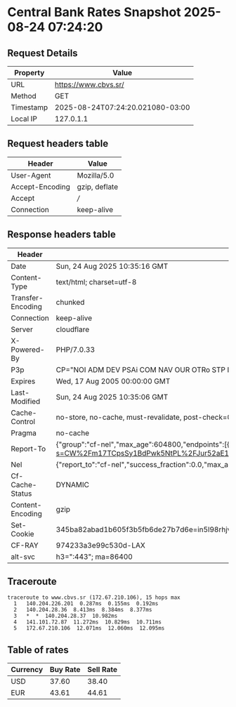# Central Bank Rates Snapshot 2025-08-24 07:24:20
## Request Details

| Property | Value |
|----------|-------|
| URL | https://www.cbvs.sr/ |
| Method | GET |
| Timestamp | 2025-08-24T07:24:20.021080-03:00 |
| Local IP | 127.0.1.1 |
    
## Request headers table

| Header | Value |
|--------|-------|
| User-Agent | Mozilla/5.0 |
| Accept-Encoding | gzip, deflate |
| Accept | */* |
| Connection | keep-alive |

    
## Response headers table
| Header | Value |
|--------|-------|
| Date | Sun, 24 Aug 2025 10:35:16 GMT |
| Content-Type | text/html; charset=utf-8 |
| Transfer-Encoding | chunked |
| Connection | keep-alive |
| Server | cloudflare |
| X-Powered-By | PHP/7.0.33 |
| P3p | CP="NOI ADM DEV PSAi COM NAV OUR OTRo STP IND DEM" |
| Expires | Wed, 17 Aug 2005 00:00:00 GMT |
| Last-Modified | Sun, 24 Aug 2025 10:35:06 GMT |
| Cache-Control | no-store, no-cache, must-revalidate, post-check=0, pre-check=0 |
| Pragma | no-cache |
| Report-To | {"group":"cf-nel","max_age":604800,"endpoints":[{"url":"https://a.nel.cloudflare.com/report/v4?s=CW%2Fm17TCpsSy1BdPwk5NtPL%2FJur52aE155MqMlr86j0FXIakj1XbUGL4SLTeuBwyYnF7gshdRfBqUkEKui5wyoJrnkMDYkXuYg%3D%3D"}]} |
| Nel | {"report_to":"cf-nel","success_fraction":0.0,"max_age":604800} |
| Cf-Cache-Status | DYNAMIC |
| Content-Encoding | gzip |
| Set-Cookie | 345ba82abad1b605f3b5fb6de27b7d6e=in5l98rhjva8jfvikq5bbesnv6; HttpOnly; Path=/ |
| CF-RAY | 974233a3e99c530d-LAX |
| alt-svc | h3=":443"; ma=86400 |

## Traceroute 

```
traceroute to www.cbvs.sr (172.67.210.106), 15 hops max
  1   140.204.226.201  0.287ms  0.155ms  0.192ms 
  2   140.204.28.36  8.413ms  8.384ms  8.377ms 
  3   *  *  140.204.28.37  10.982ms 
  4   141.101.72.87  11.272ms  10.829ms  10.711ms 
  5   172.67.210.106  12.071ms  12.060ms  12.095ms 

```

## Table of rates

| Currency | Buy Rate | Sell Rate |
|----------|----------|-----------|
| USD | 37.60 | 38.40 |
| EUR | 43.61 | 44.61 |
